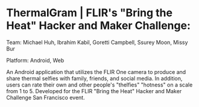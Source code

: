 ThermalGram | FLIR's "Bring the Heat" Hacker and Maker Challenge: 
=========

Team: Michael Huh, Ibrahim Kabil, Goretti Campbell, Ssurey Moon, Missy Bur

Platform: Android, Web

An Android application that utilizes the FLIR One camera to produce and share thermal selfies with family, friends, and social media. In addition, users can rate their own and other people's "thelfies" "hotness" on a scale from 1 to 5. Developed for the FLIR "Bring the Heat" Hacker and Maker Challenge San Francisco event. 

